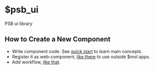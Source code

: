 # $psb_ui

PSB ui library

## How to Create a New Component

- Write component code. See [quick start](https://github.com/hyoo-ru/mam_mol#create-your-application-component) to learn main concepts.
- Register it as web-component, [like there](chart/chart.view.ts#L2) to use outside $mol apps.
- Add workflow, [like that](.github/workflows/psb_ui_chart.yml).
